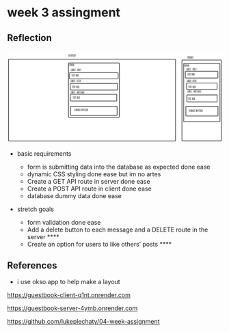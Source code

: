 # week 3 assingment

## Reflection

<img src="image.png" alt="phone & desktop"/>

- basic requirements

  - form is submitting data into the database as expected done ease
  - dynamic CSS styling done ease but im no artes
  - Create a GET API route in server done ease
  - Create a POST API route in client done ease
  - database dummy data done ease

- stretch goals

  - form validation done ease
  - Add a delete button to each message and a DELETE route in the server \*\*\*\*
  - Create an option for users to like others’ posts \*\*\*\*

## References

- i use okso.app to help make a layout

https://guestbook-client-q1nt.onrender.com

https://guestbook-server-4ymb.onrender.com

https://github.com/lukeplechaty/04-week-assignment
